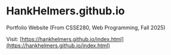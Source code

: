 # HankHelmers.github.io
Portfolio Website (From CSSE280, Web Programming, Fall 2025)

Visit: [https://hankhelmers.github.io/index.html](https://hankhelmers.github.io/index.html)
